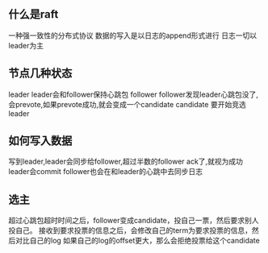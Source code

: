 ## 什么是raft
一种强一致性的分布式协议
数据的写入是以日志的append形式进行
日志一切以leader为主

## 节点几种状态
leader leader会和follower保持心跳包
follower follower发现leader心跳包没了,会prevote,如果prevote成功,就会变成一个candidate
candidate 要开始竞选leader


## 如何写入数据
写到leader,leader会同步给follower,超过半数的follower ack了,就视为成功
leader会commit
follower也会在和leader的心跳中去同步日志



## 选主
超过心跳包超时时间之后，follower变成candidate，投自己一票，然后要求别人投自己。
接收到要求投票的信息之后，会修改自己的term为要求投票的信息，然后对比自己的log
如果自己的log的offset更大，那么会拒绝投票给这个candidate
